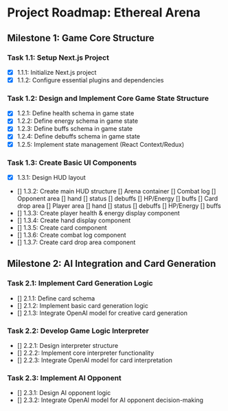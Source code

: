 
# Project Roadmap: Ethereal Arena

## Milestone 1: Game Core Structure

### Task 1.1: Setup Next.js Project
- [x] 1.1.1: Initialize Next.js project
- [x] 1.1.2: Configure essential plugins and dependencies

### Task 1.2: Design and Implement Core Game State Structure
- [x] 1.2.1: Define health schema in game state
- [x] 1.2.2: Define energy schema in game state
- [x] 1.2.3: Define buffs schema in game state
- [x] 1.2.4: Define debuffs schema in game state
- [x] 1.2.5: Implement state management (React Context/Redux)

### Task 1.3: Create Basic UI Components
- [x] 1.3.1: Design HUD layout
- [] 1.3.2: Create main HUD structure
    [] Arena container
    [] Combat log
    [] Opponent area
        [] hand
        [] status
            [] debuffs
            [] HP/Energy
            [] buffs
    [] Card drop area
    [] Player area
    [] hand
        [] status
            [] debuffs
            [] HP/Energy
            [] buffs
- [] 1.3.3: Create player health & energy display component
- [] 1.3.4: Create hand display component
- [] 1.3.5: Create card component
- [] 1.3.6: Create combat log component
- [] 1.3.7: Create card drop area component

## Milestone 2: AI Integration and Card Generation

### Task 2.1: Implement Card Generation Logic
- [] 2.1.1: Define card schema
- [] 2.1.2: Implement basic card generation logic
- [] 2.1.3: Integrate OpenAI model for creative card generation

### Task 2.2: Develop Game Logic Interpreter
- [] 2.2.1: Design interpreter structure
- [] 2.2.2: Implement core interpreter functionality
- [] 2.2.3: Integrate OpenAI model for card interpretation

### Task 2.3: Implement AI Opponent
- [] 2.3.1: Design AI opponent logic
- [] 2.3.2: Integrate OpenAI model for AI opponent decision-making
